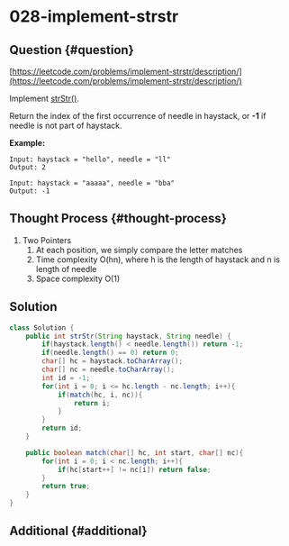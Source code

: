 # 028-implement-strstr

## Question {#question}

[https://leetcode.com/problems/implement-strstr/description/](https://leetcode.com/problems/implement-strstr/description/)

Implement [strStr\(\)](http://www.cplusplus.com/reference/cstring/strstr/).

Return the index of the first occurrence of needle in haystack, or **-1** if needle is not part of haystack.

**Example:**

```text
Input: haystack = "hello", needle = "ll"
Output: 2

Input: haystack = "aaaaa", needle = "bba"
Output: -1
```

## Thought Process {#thought-process}

1. Two Pointers
   1. At each position, we simply compare the letter matches
   2. Time complexity O\(hn\), where h is the length of haystack and n is length of needle
   3. Space complexity O\(1\)

## Solution

```java
class Solution {
    public int strStr(String haystack, String needle) {
        if(haystack.length() < needle.length()) return -1;
        if(needle.length() == 0) return 0;
        char[] hc = haystack.toCharArray();
        char[] nc = needle.toCharArray();
        int id = -1;
        for(int i = 0; i <= hc.length - nc.length; i++){
            if(match(hc, i, nc)){
                return i;
            }
        }
        return id;
    }

    public boolean match(char[] hc, int start, char[] nc){
        for(int i = 0; i < nc.length; i++){
            if(hc[start++] != nc[i]) return false;
        }
        return true;
    }
}
```

## Additional {#additional}

